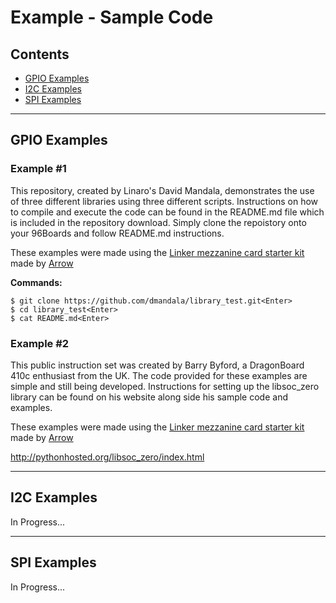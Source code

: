 # Example - Sample Code

## Contents

- [GPIO Examples](#gpio-examples)
- [I2C Examples](#i2c-examples)
- [SPI Examples](#spi-examples)

***

## GPIO Examples

### Example #1

This repository, created by Linaro's David Mandala, demonstrates the use of three different libraries using three different scripts. Instructions on how to compile and execute the code can be found in the README.md file which is included in the repository download. Simply clone the repoistory onto your 96Boards and follow README.md instructions.

These examples were made using the [Linker mezzanine card starter kit](../../../MezzanineProducts/Linker%20mezzanine%20card%20starter%20kit/README.md) made by [Arrow](http://www.arrow.com)

**Commands:**

```shell
$ git clone https://github.com/dmandala/library_test.git<Enter>
$ cd library_test<Enter>
$ cat README.md<Enter>
```

### Example #2

This public instruction set was created by Barry Byford, a DragonBoard 410c enthusiast from the UK. The code provided for these examples are simple and still being developed. Instructions for setting up the libsoc_zero library can be found on his website along side his sample code and examples.

These examples were made using the [Linker mezzanine card starter kit](../../../MezzanineProducts/Linker%20mezzanine%20card%20starter%20kit/README.md) made by [Arrow](http://www.arrow.com)

http://pythonhosted.org/libsoc_zero/index.html

***

## I2C Examples

In Progress...

***

## SPI Examples

In Progress...
